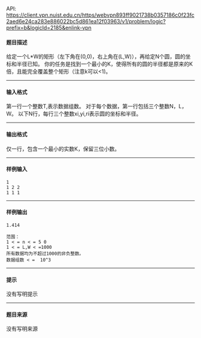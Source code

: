 API: https://client.vpn.nuist.edu.cn/https/webvpn893ff9021738b0357186c0f23fc2aed6e24ca283e886022bc5d861ea12f03963/v1/problem/logic?prefix=b&logicId=2185&enlink-vpn

#### 题目描述

给定一个L\*W的矩形（左下角在(0,0)，右上角在(L,W)），再给定N个圆，圆的坐标和半径已知。 你的任务是找到一个最小的K，使得所有的圆的半径都是原来的K倍，且能完全覆盖整个矩形（注意k可以<1)。

---

#### 输入格式

第一行一个整数T,表示数据组数。 对于每个数据，第一行包括三个整数N，L，W。 以下N行，每行三个整数xi,yi,ri表示圆的坐标和半径。

---

#### 输出格式

仅一行，包含一个最小的实数K，保留三位小数。

---

#### 样例输入
```
1
1 2 2
1 1 1

```

---

#### 样例输出
```
1.414

范围：
1 < = n < = 5 0
1 < = L,W < =1000
所有数据均为不超过1000的非负整数。
数据组数 < =  10^3
```

---

#### 提示

没有写明提示

---

#### 题目来源

没有写明来源
